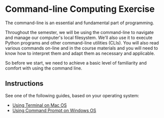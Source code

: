 # Command-line Computing Exercise

The command-line is an essential and fundamental part of programming.

Throughout the semester, we will be using the command-line to navigate and manage our computer's local filesystem. We'll also use it to execute Python programs and other command-line utilities (CLIs). You will also read various commands on-line and in the course materials and you will need to know how to interpret them and adapt them as necessary and applicable.

So before we start, we need to achieve a basic level of familiarity and comfort with using the command line.

## Instructions

See one of the following guides, based on your operating system:

  + [Using Terminal on Mac OS](mac-terminal.md)
  + [Using Command Prompt on Windows OS](windows-command-prompt.md)
